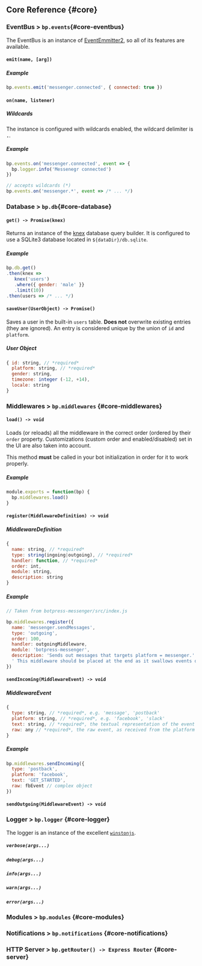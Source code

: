 ## Core Reference {#core}

### EventBus > `bp.events`{#core-eventbus}

The EventBus is an instance of [EventEmmitter2](https://github.com/asyncly/EventEmitter2), so all of its features are available. 

#### `emit(name, [arg])`

##### Example

```js
bp.events.emit('messenger.connected', { connected: true })
```

#### `on(name, listener)`

##### Wildcards

The instance is configured with wildcards enabled, the wildcard delimiter is **`.`**.

##### Example
```js
bp.events.on('messenger.connected', event => {
  bp.logger.info('Messenegr connected')
})

// accepts wildcards (*)
bp.events.on('messenger.*', event => /* ... */)
```

### Database > `bp.db`{#core-database}

#### `get() -> Promise(knex)`

Returns an instance of the [knex](http://knexjs.org/) database query builder. It is configured to use a SQLite3 database located in `${dataDir}/db.sqlite`.

##### Example

```js
bp.db.get()
.then(knex => 
   knex('users')
   .where({ gender: 'male' }}
   .limit(10))
.then(users => /* ... */)
```

#### `saveUser(UserObject) -> Promise()`

Saves a user in the built-in `users` table. **Does not** overwrite existing entries (they are ignored). An entry is considered unique by the union of `id` and `platform`.

##### User Object

```js
{ id: string, // *required*
  platform: string, // *required*
  gender: string,
  timezone: integer (-12, +14),
  locale: string
}
```

### Middlewares > `bp.middlewares` {#core-middlewares}

#### `load() -> void`

Loads (or reloads) all the middleware in the correct order (ordered by their `order` property. Customizations (custom order and enabled/disabled) set in the UI are also taken into account.

This method **must** be called in your bot initialization in order for it to work properly.

##### Example

```js
module.exports = function(bp) {
  bp.middlewares.load()
}
```

#### `register(MiddlewareDefinition) -> void`

##### MiddlewareDefinition

```js
{
  name: string, // *required*
  type: string(ingoing|outgoing), // *required*
  handler: function, // *required*
  order: int,
  module: string,
  description: string
}
```

##### Example

```js
// Taken from botpress-messenger/src/index.js

bp.middlewares.register({
  name: 'messenger.sendMessages',
  type: 'outgoing',
  order: 100,
  handler: outgoingMiddleware,
  module: 'botpress-messenger',
  description: 'Sends out messages that targets platform = messenger.' +
  ' This middleware should be placed at the end as it swallows events once sent.'
})
```

#### `sendIncoming(MiddlewareEvent) -> void`

##### MiddlewareEvent

```js
{
  type: string, // *required*, e.g. 'message', 'postback'
  platform: string, // *required*, e.g. 'facebook', 'slack'
  text: string, // *required*, the textual representation of the event value
  raw: any // *required*, the raw event, as received from the platform
}
```

##### Example

```js
bp.middlewares.sendIncoming({
  type: 'postback',
  platform: 'facebook',
  text: 'GET_STARTED',
  raw: fbEvent // complex object
})
```

#### `sendOutgoing(MiddlewareEvent) -> void`

### Logger > `bp.logger` {#core-logger}

The logger is an instance of the excellent [`winstonjs`](https://github.com/winstonjs/winston).

##### `verbose(args...)`
##### `debug(args...)`
##### `info(args...)`
##### `warn(args...)`
##### `error(args...)`

### Modules > `bp.modules` {#core-modules}

### Notifications > `bp.notifications` {#core-notifications}

### HTTP Server > `bp.getRouter() -> Express Router` {#core-server}